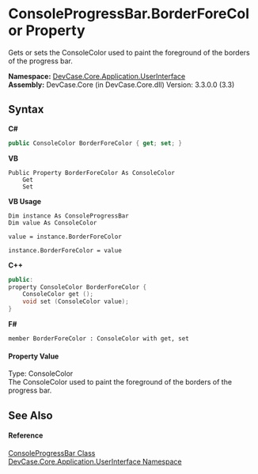 # ConsoleProgressBar.BorderForeColor Property 
 

Gets or sets the ConsoleColor used to paint the foreground of the borders of the progress bar.

**Namespace:**&nbsp;<a href="N_DevCase_Core_Application_UserInterface">DevCase.Core.Application.UserInterface</a><br />**Assembly:**&nbsp;DevCase.Core (in DevCase.Core.dll) Version: 3.3.0.0 (3.3)

## Syntax

**C#**<br />
``` C#
public ConsoleColor BorderForeColor { get; set; }
```

**VB**<br />
``` VB
Public Property BorderForeColor As ConsoleColor
	Get
	Set
```

**VB Usage**<br />
``` VB Usage
Dim instance As ConsoleProgressBar
Dim value As ConsoleColor

value = instance.BorderForeColor

instance.BorderForeColor = value
```

**C++**<br />
``` C++
public:
property ConsoleColor BorderForeColor {
	ConsoleColor get ();
	void set (ConsoleColor value);
}
```

**F#**<br />
``` F#
member BorderForeColor : ConsoleColor with get, set

```


#### Property Value
Type: ConsoleColor<br />The ConsoleColor used to paint the foreground of the borders of the progress bar.

## See Also


#### Reference
<a href="T_DevCase_Core_Application_UserInterface_ConsoleProgressBar">ConsoleProgressBar Class</a><br /><a href="N_DevCase_Core_Application_UserInterface">DevCase.Core.Application.UserInterface Namespace</a><br />